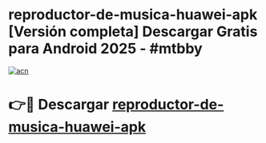 # reproductor-de-musica-huawei-apk  [Versión completa] Descargar Gratis para Android 2025 - #mtbby

[![acn](https://github.com/user-attachments/assets/0f9c940e-d8b0-45ae-aac7-cd30a18b3e1c)](https://apps.freeplayer.one?title=reproductor-de-musica-huawei-apk&ref=9F)

# 👉🔴 Descargar [reproductor-de-musica-huawei-apk](https://apps.freeplayer.one?title=reproductor-de-musica-huawei-apk&ref=9F)